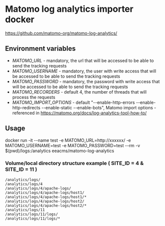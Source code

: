 
# Matomo log analytics importer docker 

https://github.com/matomo-org/matomo-log-analytics/

## Environment variables

* *MATOMO_URL* - mandatory, the url that will be accessed to be able to send the tracking requests
* *MATOMO_USERNAME* - mandatory, the user with write access that will be accessed to be able to send the tracking requests
* *MATOMO_PASSWORD* - mandatory, the password with write access that will be accessed to be able to send the tracking requests
* *MATOMO_RECORDERS* - default 4, the number of threads that will process the requests
* *MATOMO_IMPORT_OPTIONS* - default "--enable-http-errors --enable-http-redirects --enable-static --enable-bots", Matomo import options - referenced in https://matomo.org/docs/log-analytics-tool-how-to/

## Usage

docker run -it  --name test -e MATOMO_URL=http://xxxxxx/ -e MATOMO_USERNAME=test -e MATOMO_PASSWORD=test --rm  -v $(pwd)/logs:/analytics eeacms/matomo-log-analytics


### Volume/local directory structure example ( SITE_ID = 4 & SITE_ID = 11 )

    /analytics/logs/
    /analytics/logs/4
    /analytics/logs/4/apache-logs/
    /analytics/logs/4/apache-logs/host1/
    /analytics/logs/4/apache-logs/host1/*
    /analytics/logs/4/apache-logs/host2/
    /analytics/logs/4/apache-logs/host2/*
    /analytics/logs/11
    /analytics/logs/11/logs/
    /analytics/logs/11/logs/*

